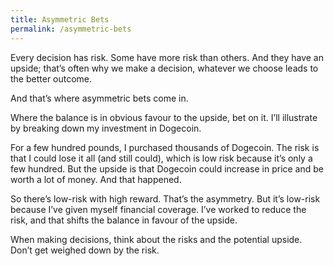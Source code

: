 ```yaml
---
title: Asymmetric Bets
permalink: /asymmetric-bets
---
```


Every decision has risk. Some have more risk than others. And they have an upside; that’s often why we make a decision, whatever we choose leads to the better outcome.

And that’s where asymmetric bets come in.

Where the balance is in obvious favour to the upside, bet on it. I’ll illustrate by breaking down my investment in Dogecoin.

For a few hundred pounds, I purchased thousands of Dogecoin. The risk is that I could lose it all (and still could), which is low risk because it’s only a few hundred. But the upside is that Dogecoin could increase in price and be worth a lot of money. And that happened.

So there’s low-risk with high reward. That’s the asymmetry. But it’s low-risk because I’ve given myself financial coverage. I’ve worked to reduce the risk, and that shifts the balance in favour of the upside.

When making decisions, think about the risks and the potential upside. Don’t get weighed down by the risk.
